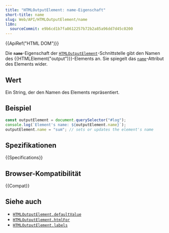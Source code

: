 ```yaml
---
title: "HTMLOutputElement: name-Eigenschaft"
short-title: name
slug: Web/API/HTMLOutputElement/name
l10n:
  sourceCommit: e9b6cd1b7fa8612257b72b2a85a96dd7d45c0200
---
```


{{ApiRef("HTML DOM")}}

Die **`name`**-Eigenschaft der [`HTMLOutputElement`](/de/docs/Web/API/HTMLOutputElement)-Schnittstelle gibt den Namen des {{HTMLElement("output")}}-Elements an. Sie spiegelt das [`name`](/de/docs/Web/HTML/Reference/Elements/output#name)-Attribut des Elements wider.

## Wert

Ein String, der den Namen des Elements repräsentiert.

## Beispiel

```js
const outputElement = document.querySelector("#log");
console.log(`Element's name: ${outputElement.name}`);
outputElement.name = "sum"; // sets or updates the element's name
```

## Spezifikationen

{{Specifications}}

## Browser-Kompatibilität

{{Compat}}

## Siehe auch

- [`HTMLOutputElement.defaultValue`](/de/docs/Web/API/HTMLOutputElement/defaultValue)
- [`HTMLOutputElement.htmlFor`](/de/docs/Web/API/HTMLOutputElement/htmlFor)
- [`HTMLOutputElement.labels`](/de/docs/Web/API/HTMLOutputElement/labels)
